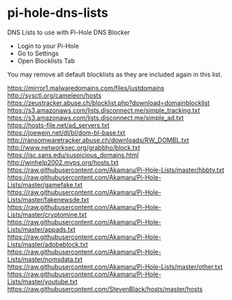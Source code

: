 # pi-hole-dns-lists
DNS Lists to use with Pi-Hole DNS Blocker

 - Login to your Pi-Hole
 - Go to Settings
 - Open Blocklists Tab
 
You may remove all default blocklists as they are included again in this list.

https://mirror1.malwaredomains.com/files/justdomains </br>
http://sysctl.org/cameleon/hosts </br>
https://zeustracker.abuse.ch/blocklist.php?download=domainblocklist 	 </br>
https://s3.amazonaws.com/lists.disconnect.me/simple_tracking.txt 	 </br>
https://s3.amazonaws.com/lists.disconnect.me/simple_ad.txt 	 </br>
https://hosts-file.net/ad_servers.txt 	 </br>
https://joewein.net/dl/bl/dom-bl-base.txt 	 </br>
http://ransomwaretracker.abuse.ch/downloads/RW_DOMBL.txt 	 </br>
http://www.networksec.org/grabbho/block.txt 	 </br>
https://isc.sans.edu/suspicious_domains.html 	 </br>
http://winhelp2002.mvps.org/hosts.txt 	 </br>
https://raw.githubusercontent.com/Akamaru/Pi-Hole-Lists/master/hbbtv.txt 	 </br>
https://raw.githubusercontent.com/Akamaru/Pi-Hole-Lists/master/gamefake.txt 	 </br>
https://raw.githubusercontent.com/Akamaru/Pi-Hole-Lists/master/fakenewsde.txt 	 </br>
https://raw.githubusercontent.com/Akamaru/Pi-Hole-Lists/master/cryptomine.txt 	 </br>
https://raw.githubusercontent.com/Akamaru/Pi-Hole-Lists/master/appads.txt 	 </br>
https://raw.githubusercontent.com/Akamaru/Pi-Hole-Lists/master/adobeblock.txt 	 </br>
https://raw.githubusercontent.com/Akamaru/Pi-Hole-Lists/master/nomsdata.txt 	 </br>
https://raw.githubusercontent.com/Akamaru/Pi-Hole-Lists/master/other.txt 	 </br>
https://raw.githubusercontent.com/Akamaru/Pi-Hole-Lists/master/youtube.txt 	 </br>
https://raw.githubusercontent.com/StevenBlack/hosts/master/hosts </br>
